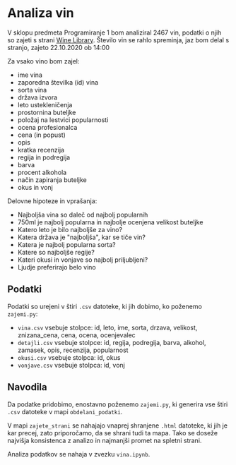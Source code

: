 # Analiza vin

V sklopu predmeta Programiranje 1 bom analiziral 2467 vin, podatki o njih so zajeti s strani 
[Wine Library](https://winelibrary.com/search?page=1&search=). Število vin se rahlo spreminja, 
jaz bom delal s stranjo, zajeto 22.10.2020 ob 14:00

Za vsako vino bom zajel:
* ime vina
* zaporedna številka (id) vina
* sorta vina
* država izvora
* leto ustekleničenja
* prostornina buteljke
* položaj na lestvici popularnosti
* ocena profesionalca
* cena (in popust)
* opis
* kratka recenzija
* regija in podregija
* barva 
* procent alkohola
* način zapiranja buteljke
* okus in vonj

Delovne hipoteze in vprašanja:
* Najboljša vina so daleč od najbolj popularnih
* 750ml je najbolj popularna in najbolje ocenjena velikost buteljke
* Katero leto je bilo najboljše za vino?
* Katera država je "najboljša", kar se tiče vin?
* Katera je najbolj popularna sorta?
* Katere so najboljše regije?
* Kateri okusi in vonjave so najbolj priljubljeni?
* Ljudje preferirajo belo vino


## Podatki
Podatki so urejeni v štiri `.csv` datoteke, ki jih dobimo, ko poženemo `zajemi.py`:
* `vina.csv` vsebuje stolpce: id, leto, ime, sorta, drzava, velikost, znizana_cena, 
    cena, ocena, ocenjevalec
* `detajli.csv` vsebuje stolpce: id, regija, podregija, barva, alkohol, zamasek, 
    opis, recenzija, popularnost 
* `okusi.csv` vsebuje stolpca: id, okus
* `vonjave.csv` vsebuje stolpca: id, vonj


## Navodila
Da podatke pridobimo, enostavno poženemo `zajemi.py`, ki generira vse štiri `.csv` 
datoteke v mapi `obdelani_podatki`. 

V mapi `zajete_strani` se nahajajo vnaprej shranjene `.html` datoteke, ki jih je 
kar precej, zato priporočamo, da se shrani tudi ta mapa. Tako se doseže najvišja 
konsistenca z analizo in najmanjši promet na spletni strani. 

Analiza podatkov se nahaja v zvezku `vina.ipynb`.